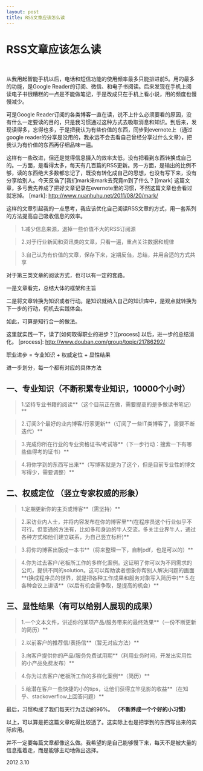 ```yaml
---
layout: post
title: RSS文章应该怎么读 
---
```

RSS文章应该怎么读
========
</br>

从我用起智能手机以后，电话和短信功能的使用频率最多只能排进前5。用的最多的功能，是Google Reader的订阅、微信、和电子书阅读。后来发现在手机上阅读电子书很糟糕的一点是不能做笔记，于是改成只在手机上看小说，用的频度也慢慢减少。

可是Google Reader订阅的各类博客一直在读，说不上什么必须要看的原因，没有什么一定要读的目的，只是我习惯通过这种方式去吸取消息和知识。到后来，发现读得多，忘得也多，于是把我认为有些价值的东西，同步到evernote上（通过google reader的分享是没用的，我永远不会去看自己曾经分享过什么文章），把我认为有价值的东西再仔细品味一遍。

这样有一些改进，但还是觉得信息摄入的效率太低，没有把看到东西转换成自己的。一方面，是看得太多，每天有几百篇的RSS更新。另一方面，是输出的比例不够，读的东西绝大多数都忘记了，既没有转化成自己的思想，也没有写下来，没有分享给别人。今天反刍了[我们mark来mark去究竟m到了什么？][mark] 这篇文章，多亏我先养成了把好文章记录在evernote里的习惯，不然这篇文章也会看过就忘掉。
[mark]: http://www.nuanhuhu.net/2011/08/20/mark/

这样的文章引起我的一点思考，我应该优化自己阅读RSS文章的方式，用一套系列的方法提高自己吸收信息的效率。

> 1.减少信息来源，退掉一些价值不大的RSS订阅源

> 2.对于行业新闻和资讯类的文章，只看一遍，重点关注数据和规律

> 3.自己认为有价值的文章，保存下来，定期反刍，总结，并用合适的方式共享

对于第三类文章的阅读方式，也可以有一定的套路。

一是文章看完，总结大体的框架和主旨

二是将文章转换为知识或者行动。是知识就纳入自己的知识库中，是观点就转换为下一步的行动，伺机去实践体会。

如此，可算是知行合一的做法。

这里就实践一下，读了[如何取得职业的进步？][process] 以后，进一步的总结消化。
[process]: http://www.douban.com/group/topic/21786292/

职业进步 = 专业知识 + 权威定位 + 显性结果

进一步划分，每一个都有对应的具体方法

**一、专业知识（不断积累专业知识，10000个小时）**
-------------------------------------------------
> 1.坚持专业书籍的阅读**（这个目前正在做，需要提高的是多做读书笔记）**

> 2.订阅3个最好的业内博客/行家更新**（订阅了一些IT类博客了，需要不断迭代）**

> 3.完成你所在行业的专业资格证书/考试等**（下一步行动：搜索一下有哪些值得考的证书）**

> 4.将你学到的东西写出来**（写博客就是为了这个，但是目前专业性的博文写得少，需要调整）**

**二、权威定位 （竖立专家权威的形象）**
-------------------------------------------------
> 1.定期更新你的主页或博客**（需坚持）**

> 2.采访业内人士，并将内容发布在你的博客里**(在程序员这个行业似乎不可行。但变通的方法有，比如多和身边的牛人交流，多关注业界牛人，通过各种方式和他们建立联系，为自己竖立标杆)**

> 3.将你的博客出版成一本书**（将来整理一下，自制pdf，也是可以的）**

> 4.你为过去客户/老板所工作的多样化案例。这证明了你可以为不同需求的公司，提供不同的solution。这可以帮助读者想象你帮别人解决问题的画面**(换成程序员的世界，就是把各种工作成果和服务对象写入简历中)**
> 5.在各种会议上讲话**（以后有机会需争取，是提高的机会）**

**三、显性结果（有可以给别人展现的成果）**
--------------------------------------------
> 1.一个文本文件，讲述你的某项产品/服务带来的最终效果**（一份不断更新的简历）**

> 2.以前客户的推荐信/表扬信**（暂无对应方法）**

> 3.向客户提供你的产品/服务免费试用期**（利用业务时间，开发出实用性的小产品免费发布）**

> 4.你为过去客户/老板所工作的多样化案例**（简历）**

> 5.给潜在客户一些快捷的小的tips，让他们获得立竿见影的收益**（在知乎、stackoverflow上回答问题）**

最后，习惯构成了我们每天行为活动的96%。 **（不断养成一个个好的小习惯）**

以上，可以算是把这篇文章吃得比较透了。这实际上也是把学到的东西写出来的实际应用。

并不一定要每篇文章都像这么做。我希望的是自己能够慢下来，每天不是被大量的信息推着走，而是能够主动地做出选择。

2012.3.10

